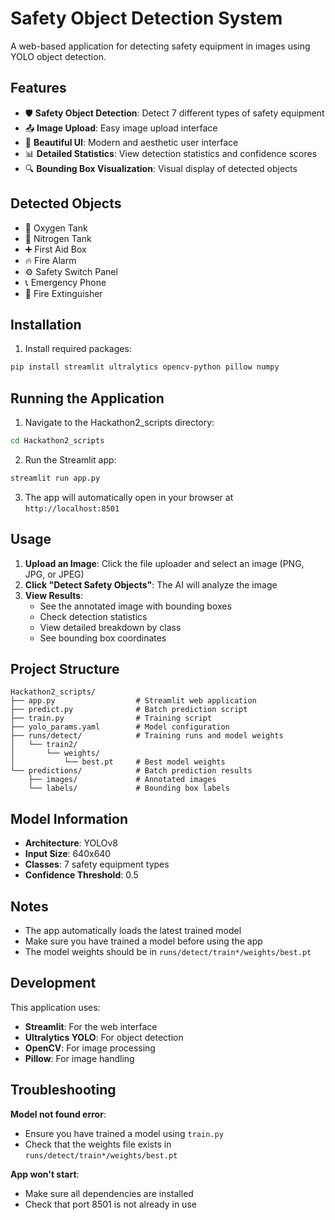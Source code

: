 # Safety Object Detection System

A web-based application for detecting safety equipment in images using YOLO object detection.

## Features

- 🛡️ **Safety Object Detection**: Detect 7 different types of safety equipment
- 📤 **Image Upload**: Easy image upload interface
- 🎨 **Beautiful UI**: Modern and aesthetic user interface
- 📊 **Detailed Statistics**: View detection statistics and confidence scores
- 🔍 **Bounding Box Visualization**: Visual display of detected objects

## Detected Objects

- 🔵 Oxygen Tank
- 🔷 Nitrogen Tank
- ➕ First Aid Box
- 🔥 Fire Alarm
- ⚙️ Safety Switch Panel
- 📞 Emergency Phone
- 🧯 Fire Extinguisher

## Installation

1. Install required packages:
```bash
pip install streamlit ultralytics opencv-python pillow numpy
```

## Running the Application

1. Navigate to the Hackathon2_scripts directory:
```bash
cd Hackathon2_scripts
```

2. Run the Streamlit app:
```bash
streamlit run app.py
```

3. The app will automatically open in your browser at `http://localhost:8501`

## Usage

1. **Upload an Image**: Click the file uploader and select an image (PNG, JPG, or JPEG)
2. **Click "Detect Safety Objects"**: The AI will analyze the image
3. **View Results**: 
   - See the annotated image with bounding boxes
   - Check detection statistics
   - View detailed breakdown by class
   - See bounding box coordinates

## Project Structure

```
Hackathon2_scripts/
├── app.py                  # Streamlit web application
├── predict.py              # Batch prediction script
├── train.py                # Training script
├── yolo_params.yaml        # Model configuration
├── runs/detect/            # Training runs and model weights
│   └── train2/
│       └── weights/
│           └── best.pt     # Best model weights
└── predictions/            # Batch prediction results
    ├── images/             # Annotated images
    └── labels/             # Bounding box labels
```

## Model Information

- **Architecture**: YOLOv8
- **Input Size**: 640x640
- **Classes**: 7 safety equipment types
- **Confidence Threshold**: 0.5

## Notes

- The app automatically loads the latest trained model
- Make sure you have trained a model before using the app
- The model weights should be in `runs/detect/train*/weights/best.pt`

## Development

This application uses:
- **Streamlit**: For the web interface
- **Ultralytics YOLO**: For object detection
- **OpenCV**: For image processing
- **Pillow**: For image handling

## Troubleshooting

**Model not found error**:
- Ensure you have trained a model using `train.py`
- Check that the weights file exists in `runs/detect/train*/weights/best.pt`

**App won't start**:
- Make sure all dependencies are installed
- Check that port 8501 is not already in use

